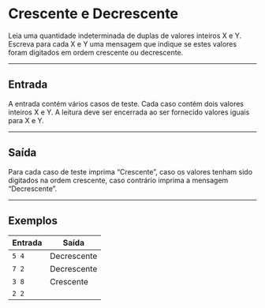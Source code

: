 # Crescente e Decrescente

Leia uma quantidade indeterminada de duplas de valores inteiros X e Y. Escreva para cada X e Y uma mensagem que indique se estes valores foram digitados em ordem crescente ou decrescente.

---

## Entrada

A entrada contém vários casos de teste. Cada caso contém dois valores inteiros X e Y. A leitura deve ser encerrada ao ser fornecido valores iguais para X e Y.

---

## Saída

Para cada caso de teste imprima “Crescente”, caso os valores tenham sido digitados na ordem crescente, caso contrário imprima a mensagem “Decrescente”.

---

## Exemplos

| Entrada | Saída       |
| ------- | ----------- |
| `5 4`   | Decrescente |
| `7 2`   | Decrescente |
| `3 8`   | Crescente   |
| `2 2`   |             |
